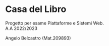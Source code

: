 # Casa del Libro

Progetto per esame Piattaforme e Sistemi Web.  
A.A 2022/2023

Angelo Belcastro (Mat.209893)
